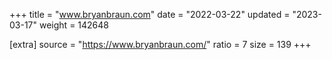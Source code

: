 +++
title = "www.bryanbraun.com"
date = "2022-03-22"
updated = "2023-03-17"
weight = 142648

[extra]
source = "https://www.bryanbraun.com/"
ratio = 7
size = 139
+++
